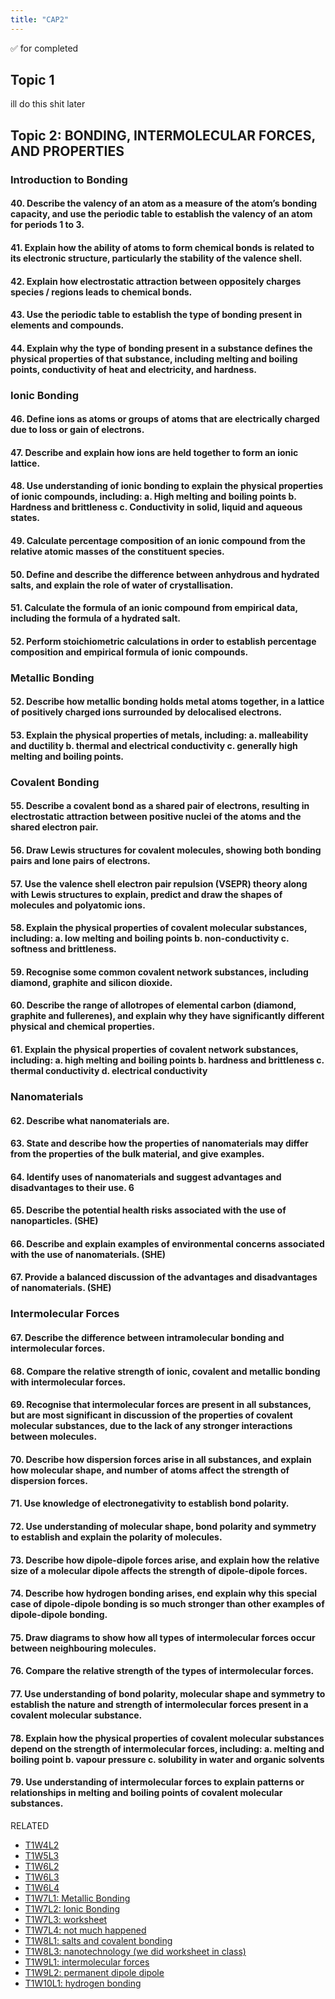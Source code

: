 ```yaml
---
title: "CAP2"
---
```

✅ for completed

## Topic 1
ill do this shit later

## Topic 2: BONDING, INTERMOLECULAR FORCES, AND PROPERTIES
### Introduction to Bonding 
#### 40. Describe the valency of an atom as a measure of the atom’s bonding capacity, and use the periodic table to establish the valency of an atom for periods 1 to 3. 
#### 41. Explain how the ability of atoms to form chemical bonds is related to its electronic structure, particularly the stability of the valence shell. 
#### 42. Explain how electrostatic attraction between oppositely charges species / regions leads to chemical bonds. 
#### 43. Use the periodic table to establish the type of bonding present in elements and compounds. 
#### 44. Explain why the type of bonding present in a substance defines the physical properties of that substance, including melting and boiling points, conductivity of heat and electricity, and hardness. 
### Ionic Bonding 
#### 46. Define ions as atoms or groups of atoms that are electrically charged due to loss or gain of electrons. 
#### 47. Describe and explain how ions are held together to form an ionic lattice. 
#### 48. Use understanding of ionic bonding to explain the physical properties of ionic compounds, including: a. High melting and boiling points b. Hardness and brittleness c. Conductivity in solid, liquid and aqueous states. 
#### 49. Calculate percentage composition of an ionic compound from the relative atomic masses of the constituent species. 
#### 50. Define and describe the difference between anhydrous and hydrated salts, and explain the role of water of crystallisation. 
#### 51. Calculate the formula of an ionic compound from empirical data, including the formula of a hydrated salt. 
#### 52. Perform stoichiometric calculations in order to establish percentage composition and empirical formula of ionic compounds.
### Metallic Bonding 
#### 52. Describe how metallic bonding holds metal atoms together, in a lattice of positively charged ions surrounded by delocalised electrons. 
#### 53. Explain the physical properties of metals, including: a. malleability and ductility b. thermal and electrical conductivity c. generally high melting and boiling points. 
### Covalent Bonding 
#### 55. Describe a covalent bond as a shared pair of electrons, resulting in electrostatic attraction between positive nuclei of the atoms and the shared electron pair. 
#### 56. Draw Lewis structures for covalent molecules, showing both bonding pairs and lone pairs of electrons. 
#### 57. Use the valence shell electron pair repulsion (VSEPR) theory along with Lewis structures to explain, predict and draw the shapes of molecules and polyatomic ions. 
#### 58. Explain the physical properties of covalent molecular substances, including: a. low melting and boiling points b. non-conductivity c. softness and brittleness. 
#### 59. Recognise some common covalent network substances, including diamond, graphite and silicon dioxide. 
#### 60. Describe the range of allotropes of elemental carbon (diamond, graphite and fullerenes), and explain why they have significantly different physical and chemical properties. 
#### 61. Explain the physical properties of covalent network substances, including: a. high melting and boiling points b. hardness and brittleness c. thermal conductivity d. electrical conductivity 
### Nanomaterials 
#### 62. Describe what nanomaterials are. 
#### 63. State and describe how the properties of nanomaterials may differ from the properties of the bulk material, and give examples. 
#### 64. Identify uses of nanomaterials and suggest advantages and disadvantages to their use. 6
#### 65. Describe the potential health risks associated with the use of nanoparticles. (SHE) 
#### 66. Describe and explain examples of environmental concerns associated with the use of nanomaterials. (SHE)
#### 67. Provide a balanced discussion of the advantages and disadvantages of nanomaterials. (SHE) 
### Intermolecular Forces 
#### 67. Describe the difference between intramolecular bonding and intermolecular forces. 
#### 68. Compare the relative strength of ionic, covalent and metallic bonding with intermolecular forces. 
#### 69. Recognise that intermolecular forces are present in all substances, but are most significant in discussion of the properties of covalent molecular substances, due to the lack of any stronger interactions between molecules. 
#### 70. Describe how dispersion forces arise in all substances, and explain how molecular shape, and number of atoms affect the strength of dispersion forces. 
#### 71. Use knowledge of electronegativity to establish bond polarity. 
#### 72. Use understanding of molecular shape, bond polarity and symmetry to establish and explain the polarity of molecules. 
#### 73. Describe how dipole-dipole forces arise, and explain how the relative size of a molecular dipole affects the strength of dipole-dipole forces. 
#### 74. Describe how hydrogen bonding arises, end explain why this special case of dipole-dipole bonding is so much stronger than other examples of dipole-dipole bonding. 
#### 75. Draw diagrams to show how all types of intermolecular forces occur between neighbouring molecules. 
#### 76. Compare the relative strength of the types of intermolecular forces. 
#### 77. Use understanding of bond polarity, molecular shape and symmetry to establish the nature and strength of intermolecular forces present in a covalent molecular substance. 
#### 78. Explain how the physical properties of covalent molecular substances depend on the strength of intermolecular forces, including: a. melting and boiling point b. vapour pressure c. solubility in water and organic solvents 
#### 79. Use understanding of intermolecular forces to explain patterns or relationships in melting and boiling points of covalent molecular substances.

RELATED
- [T1W4L2](notes/AE/chemistry/lessonnotes/T1W4L2.md)
- [T1W5L3](notes/AE/chemistry/lessonnotes/T1W5L3.md)
- [T1W6L2](notes/AE/chemistry/lessonnotes/T1W6L2)
- [T1W6L3](notes/AE/chemistry/lessonnotes/T1W6L3)
- [T1W6L4](notes/AE/chemistry/lessonnotes/T1W6L4.md)
- [T1W7L1: Metallic Bonding](notes/AE/chemistry/lessonnotes/T1W7L1.md)
- [T1W7L2: Ionic Bonding](notes/AE/chemistry/lessonnotes/T1W7L2.md)
- [T1W7L3: worksheet](notes/AE/chemistry/lessonnotes/T1W7L3.md)
- [T1W7L4: not much happened](notes/AE/chemistry/lessonnotes/T1W7L4.md)
- [T1W8L1: salts and covalent bonding](notes/AE/chemistry/lessonnotes/T1W8L1.md)
- [T1W8L3: nanotechnology (we did worksheet in class)](notes/AE/chemistry/lessonnotes/T1W8L3.md)
- [T1W9L1: intermolecular forces](notes/AE/chemistry/lessonnotes/T1W9L1.md)
- [T1W9L2: permanent dipole dipole](notes/AE/chemistry/lessonnotes/T1W9L2.md)
- [T1W10L1: hydrogen bonding](notes/AE/chemistry/lessonnotes/T1W10L1.md)
